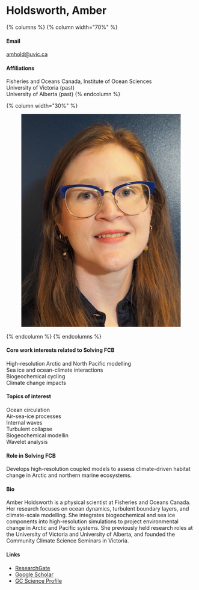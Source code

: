 # Holdsworth, Amber

{% columns %}
{% column width="70%" %}
#### Email

amhold@uvic.ca

#### Affiliations

Fisheries and Oceans Canada, Institute of Ocean Sciences\
University of Victoria (past)\
University of Alberta (past)
{% endcolumn %}

{% column width="30%" %}
<figure><img src="https://raw.githubusercontent.com/Solving-FCB/docs/refs/heads/main/.img/holdsworth-a.webp" alt=""></figure>
{% endcolumn %}
{% endcolumns %}

#### Core work interests related to Solving FCB

High-resolution Arctic and North Pacific modelling
\
Sea ice and ocean-climate interactions
\
Biogeochemical cycling
\
Climate change impacts

#### Topics of interest

Ocean circulation
\
Air-sea-ice processes
\
Internal waves
\
Turbulent collapse
\
Biogeochemical modellin
\
Wavelet analysis

#### Role in Solving FCB

Develops high-resolution coupled models to assess climate-driven habitat change in Arctic and northern marine ecosystems.

#### Bio

Amber Holdsworth is a physical scientist at Fisheries and Oceans Canada. Her research focuses on ocean dynamics, turbulent boundary layers, and climate-scale modelling. She integrates biogeochemical and sea ice components into high-resolution simulations to project environmental change in Arctic and Pacific systems. She previously held research roles at the University of Victoria and University of Alberta, and founded the Community Climate Science Seminars in Victoria.

#### Links

* [ResearchGate](https://www.researchgate.net/profile/Amber-Holdsworth)
* [Google Scholar](https://scholar.google.com/citations?hl=en\&user=e1E9orUAAAAJ)
* [GC Science Profile](https://profils-profiles.science.gc.ca/en/profile/amber-holdsworth)
